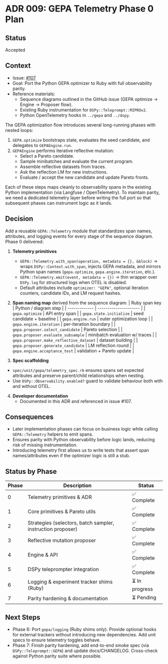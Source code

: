 # ADR 009: GEPA Telemetry Phase 0 Plan

## Status
Accepted

## Context
- Issue: [#107](https://github.com/vicentereig/dspy.rb/issues/107)
- Goal: Port the Python GEPA optimizer to Ruby with full observability parity.
- Reference materials:
  - Sequence diagrams outlined in the GitHub issue (GEPA optimize → Engine → Proposer flow).
  - Existing Ruby instrumentation for `DSPy::Teleprompt::MIPROv2`.
  - Python OpenTelemetry hooks in `../gepa` and `../dspy`.

The GEPA optimization flow introduces several long-running phases with nested loops:

1. `GEPA.optimize` bootstraps state, evaluates the seed candidate, and delegates to `GEPAEngine.run`.
2. `GEPAEngine` performs iterative reflective mutation:
   - Select a Pareto candidate.
   - Sample minibatches and evaluate the current program.
   - Assemble reflective datasets from traces.
   - Ask the reflection LM for new instructions.
   - Evaluate / accept the new candidate and update Pareto fronts.

Each of these steps maps cleanly to observability spans in the existing Python implementation (via Langfuse / OpenTelemetry). To maintain parity, we need a dedicated telemetry layer before writing the full port so that subsequent phases can instrument logic as it lands.

## Decision
Add a reusable `GEPA::Telemetry` module that standardizes span names, attributes, and logging events for every stage of the sequence diagram. Phase 0 delivered:

1. **Telemetry primitives**
   - `GEPA::Telemetry.with_span(operation, metadata = {}, &block)` → wraps `DSPy::Context.with_span`, injects GEPA metadata, and mirrors Python span names (`gepa.optimize`, `gepa.engine.iteration`, etc.).
   - `GEPA::Telemetry.emit(event, metadata = {})` → thin wrapper over `DSPy.log` for structured logs when OTEL is disabled.
   - Default attributes include `optimizer: "GEPA"`, optional iteration counters, candidate IDs, and LM request hashes.

2. **Span naming map** derived from the sequence diagram:
   | Ruby span key | Python / diagram step |
   | ------------- | --------------------- |
   | `gepa.optimize` | API entry span |
   | `gepa.state.initialize` | seed candidate + baseline |
   | `gepa.engine.run` | outer optimization loop |
   | `gepa.engine.iteration` | per-iteration boundary |
   | `gepa.proposer.select_candidate` | Pareto selection |
   | `gepa.proposer.evaluate_subsample` | minibatch evaluation w/ traces |
   | `gepa.proposer.make_reflective_dataset` | dataset building |
   | `gepa.proposer.generate_candidate` | LM reflection round |
   | `gepa.engine.acceptance_test` | validation + Pareto update |

3. **Spec scaffolding**
  - `spec/unit/gepa/telemetry_spec.rb` ensures spans set expected attributes and preserve parent/child relationships when nesting.
  - Use `DSPy::Observability.enabled?` guard to validate behaviour both with and without OTEL.

4. **Developer documentation**
   - Documented in this ADR and referenced in issue #107.

## Consequences
- Later implementation phases can focus on business logic while calling `GEPA::Telemetry` helpers to emit spans.
- Ensures parity with Python observability before logic lands, reducing risk of missing instrumentation.
- Introducing telemetry first allows us to write tests that assert span names/attributes even if the optimizer logic is still a stub.

## Status by Phase

| Phase | Description | Status |
|-------|-------------|--------|
| 0 | Telemetry primitives & ADR | ✅ Complete |
| 1 | Core primitives & Pareto utils | ✅ Complete |
| 2 | Strategies (selectors, batch sampler, instruction proposer) | ✅ Complete |
| 3 | Reflective mutation proposer | ✅ Complete |
| 4 | Engine & API | ✅ Complete |
| 5 | DSPy teleprompter integration | ✅ Complete |
| 6 | Logging & experiment tracker shims (Ruby) | ⏳ In progress |
| 7 | Parity hardening & documentation | ⏳ Pending |

## Next Steps

- Phase 6: Port `gepa/logging` (Ruby shims only). Provide optional hooks for external trackers without introducing new dependencies. Add unit specs to ensure telemetry toggles behave.
- Phase 7: Finish parity hardening, add end-to-end smoke spec (via `DSPy::Teleprompt::GEPA`) and update docs/CHANGELOG. Cross-check against Python parity suite where possible.
